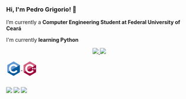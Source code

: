 ### Hi, I'm Pedro Grigorio! 👋

I’m currently a **Computer Engineering Student at Federal University of Ceará**

I'm currently **learning Python**

<div align="center">
  <a href="https://github.com/pedrogrigorio">
  <img height="180em" src="https://github-readme-stats.vercel.app/api?username=pedrogrigorio&show_icons=true&theme=dark&include_all_commits=true&count_private=true"/>
  <img height="180em" src="https://github-readme-stats.vercel.app/api/top-langs/?username=pedrogrigorio&layout=compact&langs_count=7&theme=dark"/>
</div>
<div style="display: inline_block"><br>
  <img align="center" alt="Pedro-C" height="40" width="40" src="https://raw.githubusercontent.com/devicons/devicon/master/icons/c/c-original.svg">
  <img align="center" alt="Pedro-C++" height="40" width="40" src="https://raw.githubusercontent.com/devicons/devicon/master/icons/cplusplus/cplusplus-original.svg">
</div>
  
  ##
  
<div> 
  <a href="https://www.instagram.com/pedrogrigorio_/" target="_blank"><img src="https://img.shields.io/badge/-Instagram-%23E4405F?style=for-the-badge&logo=instagram&logoColor=white" target="_blank"></a> 
  <a href = "mailto:pedroogrigorio@gmail.com"><img src="https://img.shields.io/badge/-Gmail-%23333?style=for-the-badge&logo=gmail&logoColor=white" target="_blank"></a>
  <a href="https://www.linkedin.com/in/pedro-grigorio-a3526a22b" target="_blank"><img src="https://img.shields.io/badge/-LinkedIn-%230077B5?style=for-the-badge&logo=linkedin&logoColor=white" target="_blank"></a> 
</div>
